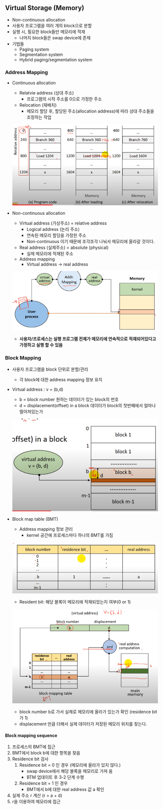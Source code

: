## Virtual Storage (Memory)

- Non-continuous allocation
- 사용자 프로그램을 여러 개의 block으로 분할
- 실행 시, 필요한 block들만 메모리에 적재
  - 나머지 block들은 swap device에 존재
- 기법들
  - Paging system
  - Segmentation system
  - Hybrid paging/segmentation system

### Address Mapping

- Continuous allocation

  - Relatvie address (상대 주소)
    - 프로그램의 시작 주소를 0으로 가정한 주소
  - Relocation (재배치)
    - 메모리 할당 후, 할당된 주소(allocation address)에 따라 상대 주소들을 조정하는 작업

  ![image-20201002163407393](images\image-20201002163407393.png)

- Non-continuous allocation

  - Virtual address (가상주소) = relative address
    - Logical address (논리 주소)
    - 연속된 메모리 할당을 가정한 주소
    - Non-continuous 이기 때문에 조각조각 나눠서 메모리에 올라갈 것이다.
  - Real address (실제주소) = absolute (physical)
    - 실제 메모리에 적재된 주소
  - Address mapping
    - Virtual address -> real address

  ![image-20201002163741143](images\image-20201002163741143.png)

  - **사용자/프로세스는 실행 프로그램 전체가 메모리에 연속적으로 적재되어있다고 가정하고 실행 할 수 있음**

### Block Mapping

- 사용자 프로그램을 block 단위로 분할/관리

  - 각 block에 대한 address mapping 정보 유지

- Virtual address : v = (b,d)

  - b = block number 원하는 데이터가 있는 block의 번호
  - d = displacement(offset) in a block 데이터가 block의 첫번째에서 얼마나 떨어져있는가

  ![image-20201002164049566](images\image-20201002164049566.png)

- Block map table (BMT)

  - Address mapping 정보 관리
    - kernel 공간에 프로세스마다 하나의 BMT를 가짐

  ![image-20201002164223835](images\image-20201002164223835.png)

  - Resident bit: 해당 블록이 메모리에 적재되었는지 여부(0 or 1)

  ![image-20201002164404050](images\image-20201002164404050.png)

  - block number b로 가서 실제로 메모리에 올라가 있는가 확인 (residence bit 가 1)
  - displacement 만큼 더해서 실제 데이터가 저장된 메모리 위치를 찾는다.

#### Block mapping sequence

1. 프로세스의 BMT에 접근
2. BMT에서 block b에 대한 항목을 찾음
3. Residence bit 검사
   1. Residence bit = 0 인 경우 (메모리에 올라가 있지 않다.)
      - swap device에서 해당 블록을 메모리로 가져 옴
      - BTM 업데이트 후 3-2 단계 수행
   2. Residence bit = 1 인 경우
      - BMT에서 b에 대한 real address 값 a 확인
4. 실제 주소 r 계산 (r = a + d)
5. r을 이용하여 메모리에 접근
